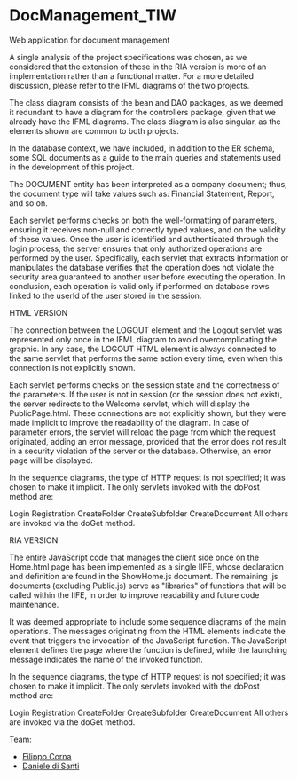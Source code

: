 # DocManagement_TIW
Web application for document management

A single analysis of the project specifications was chosen, as we considered that the extension of these in the RIA version is more of an implementation rather than a functional matter.
For a more detailed discussion, please refer to the IFML diagrams of the two projects.

The class diagram consists of the bean and DAO packages, as we deemed it redundant to have a diagram for the controllers package, given that we already have the IFML diagrams.
The class diagram is also singular, as the elements shown are common to both projects.

In the database context, we have included, in addition to the ER schema, some SQL documents as a guide to the main queries and statements used in the development of this project.

The DOCUMENT entity has been interpreted as a company document; thus, the document type will take values such as: Financial Statement, Report, and so on.

Each servlet performs checks on both the well-formatting of parameters, ensuring it receives non-null and correctly typed values, and on the validity of these values.
Once the user is identified and authenticated through the login process, the server ensures that only authorized operations are performed by the user.
Specifically, each servlet that extracts information or manipulates the database verifies that the operation does not violate the security area guaranteed to another user before executing the operation.
In conclusion, each operation is valid only if performed on database rows linked to the userId of the user stored in the session.



HTML VERSION

The connection between the LOGOUT element and the Logout servlet was represented only once in the IFML diagram to avoid overcomplicating the graphic.
In any case, the LOGOUT HTML element is always connected to the same servlet that performs the same action every time, even when this connection is not explicitly shown.

Each servlet performs checks on the session state and the correctness of the parameters. If the user is not in session (or the session does not exist), the server redirects to the Welcome servlet, which will display the PublicPage.html.
These connections are not explicitly shown, but they were made implicit to improve the readability of the diagram.
In case of parameter errors, the servlet will reload the page from which the request originated, adding an error message, provided that the error does not result in a security violation of the server or the database. Otherwise, an error page will be displayed.

In the sequence diagrams, the type of HTTP request is not specified; it was chosen to make it implicit.
The only servlets invoked with the doPost method are:

Login
Registration
CreateFolder
CreateSubfolder
CreateDocument
All others are invoked via the doGet method.



RIA VERSION

The entire JavaScript code that manages the client side once on the Home.html page has been implemented as a single IIFE, whose declaration and definition are found in the ShowHome.js document.
The remaining .js documents (excluding Public.js) serve as "libraries" of functions that will be called within the IIFE, in order to improve readability and future code maintenance.

It was deemed appropriate to include some sequence diagrams of the main operations. The messages originating from the HTML elements indicate the event that triggers the invocation of the JavaScript function.
The JavaScript element defines the page where the function is defined, while the launching message indicates the name of the invoked function.

In the sequence diagrams, the type of HTTP request is not specified; it was chosen to make it implicit.
The only servlets invoked with the doPost method are:

Login
Registration
CreateFolder
CreateSubfolder
CreateDocument
All others are invoked via the doGet method.



Team:
- [Filippo Corna](https://github.com/FilippoCorna)
- [Daniele di Santi](https://github.com/DanieleDiSanti)
